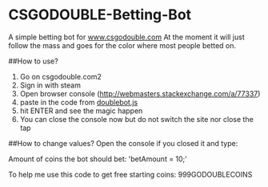 # CSGODOUBLE-Betting-Bot
A simple betting bot for www.csgodouble.com
At the moment it will just follow the mass and goes for the color where most people betted on.


##How to use?
1. Go on csgodouble.com2
2. Sign in with steam
3. Open browser console (http://webmasters.stackexchange.com/a/77337)
4. paste in the code from [doublebot.js](https://github.com/Trojan13/CSGODOUBLE-Betting-Bot/blob/master/doublebot.js)
5. hit ENTER and see the magic happen
6. You can close the console now but do not switch the site nor close the tap

##How to change values?
Open the console if you closed it and type:

Amount of coins the bot should bet:
'betAmount = 10;'


To help me use this code to get free starting coins: 999GODOUBLECOINS 
